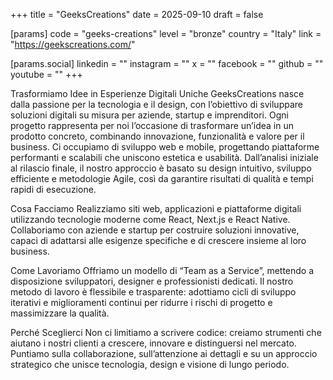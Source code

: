 +++
title = "GeeksCreations"
date = 2025-09-10
draft = false

[params]
code = "geeks-creations"
level = "bronze"
country = "Italy"
link = "https://geekscreations.com/"

[params.social]
linkedin = ""
instagram = ""
x = ""
facebook = ""
github = ""
youtube = ""
+++

Trasformiamo Idee in Esperienze Digitali Uniche
GeeksCreations nasce dalla passione per la tecnologia e il design, con l’obiettivo di sviluppare soluzioni digitali su misura per aziende, startup e imprenditori. Ogni progetto rappresenta per noi l’occasione di trasformare un’idea in un prodotto concreto, combinando innovazione, funzionalità e valore per il business.
Ci occupiamo di sviluppo web e mobile, progettando piattaforme performanti e scalabili che uniscono estetica e usabilità. Dall’analisi iniziale al rilascio finale, il nostro approccio è basato su design intuitivo, sviluppo efficiente e metodologie Agile, così da garantire risultati di qualità e tempi rapidi di esecuzione.

Cosa Facciamo
 Realizziamo siti web, applicazioni e piattaforme digitali utilizzando tecnologie moderne come React, Next.js e React Native. Collaboriamo con aziende e startup per costruire soluzioni innovative, capaci di adattarsi alle esigenze specifiche e di crescere insieme al loro business.

Come Lavoriamo
 Offriamo un modello di “Team as a Service”, mettendo a disposizione sviluppatori, designer e professionisti dedicati. Il nostro metodo di lavoro è flessibile e trasparente: adottiamo cicli di sviluppo iterativi e miglioramenti continui per ridurre i rischi di progetto e massimizzare la qualità.

Perché Sceglierci
 Non ci limitiamo a scrivere codice: creiamo strumenti che aiutano i nostri clienti a crescere, innovare e distinguersi nel mercato. Puntiamo sulla collaborazione, sull’attenzione ai dettagli e su un approccio strategico che unisce tecnologia, design e visione di lungo periodo.